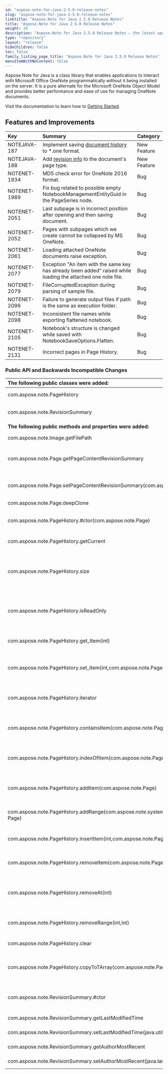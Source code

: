 ```yaml
---
id: "aspose-note-for-java-2-5-0-release-notes"
slug: "aspose-note-for-java-2-5-0-release-notes"
linktitle: "Aspose.Note for Java 2.5.0 Release Notes"
title: "Aspose.Note for Java 2.5.0 Release Notes"
weight: 30
description: "Aspose.Note for Java 2.5.0 Release Notes – the latest updates and fixes."
type: "repository"
layout: "release"
hideChildren: false
toc: false
family_listing_page_title: "Aspose.Note for Java 2.5.0 Release Notes"
menuItemWithNoContent: false
---
```


Aspose.Note for Java is a class library that enables applications to interact with Microsoft Office OneNote programmatically without it being installed on the server. It is a pure alternate for the Microsoft OneNote Object Model and provides better performance and ease of use for managing OneNote documents.

Visit the documentation to learn how to [Getting Started](https://docs.aspose.com/note/java/getting-started-html/).
## **Features and Improvements**

|**Key** |**Summary** |**Category** |
| :- | :- | :- |
|NOTEJAVA-187 |Implement saving [document history](https://docs.aspose.com/note/java/working-with-pages/#WorkingwithPages-WorkingwithPageHistory) to *.one format.  |New Feature |
|NOTEJAVA-188 |Add [revision info](https://docs.aspose.com/note/java/working-with-pages/#WorkingwithPages-GetAllRevisionsofaSpecificPage) to the document's page type. |New Feature |
|NOTENET-1934 |MD5 check error for OneNote 2016 format. |Bug |
|NOTENET-1989 |Fix bug related to possible empty NotebookManagementEntityGuid in the PageSeries node. |Bug |
|NOTENET-2051 |Last subpage is in incorrect position after opening and then saving document. |Bug |
|NOTENET-2052 |Pages with subpages which we create cannot be collapsed by MS OneNote. |Bug |
|NOTENET-2061 |Loading attached OneNote documents raise exception. |Bug |
|NOTENET-2077 |Exception "An item with the same key has already been added" raised while loading the attached one note file. |Bug |
|NOTENET-2079 |FileCorruptedException during parsing of sample file. |Bug |
|NOTENET-2096 |Failure to generate output files if path is the same as execution folder. |Bug |
|NOTENET-2098 |Inconsistent file names while exporting flattened notebook. |Bug |
|NOTENET-2105 |Notebook's structure is changed while saved with NotebookSaveOptions.Flatten. |Bug |
|NOTENET-2131 |Incorrect pages in Page History. |Bug |
### **Public API and Backwards Incompatible Changes**

|**The following public classes were added:** |**Description** |
| :- | :- |
|com.aspose.note.PageHistory  |Represents the page history.  |
|com.aspose.note.RevisionSummary  |Represents a summary for the node's revision.  |
|**The following public methods and properties were added:** |**Description** |
|com.aspose.note.Image.getFilePath  |Gets the path to the image file.  |
|com.aspose.note.Page.getPageContentRevisionSummary  |Gets the revision summary for the page and it's child nodes.  |
|com.aspose.note.Page.setPageContentRevisionSummary(com.aspose.note.RevisionSummary)  |Sets the revision summary for the page and it's child nodes.  |
|com.aspose.note.Page.deepClone  |Clones the page.  |
|com.aspose.note.PageHistory.#ctor(com.aspose.note.Page)  |Initializes a new instance of the PageHistory class.  |
|com.aspose.note.PageHistory.getCurrent  |Gets the current page version.  |
|com.aspose.note.PageHistory.size  |Gets the count of the historical page versions (except the current page version) in the page history.  |
|com.aspose.note.PageHistory.isReadOnly  |Gets a value indicating whether the page history is read only.  |
|com.aspose.note.PageHistory.get_Item(int)  |Gets the page version at the specified index of the PageHistory.  |
|com.aspose.note.PageHistory.set_Item(int,com.aspose.note.Page)  |Sets the page version at the specified index of the PageHistory.  |
|com.aspose.note.PageHistory.iterator  |Returns an enumerator that iterates through child nodes of the PageHistory.  |
|com.aspose.note.PageHistory.containsItem(com.aspose.note.Page)  |Determines whether the page history contains the page version.  |
|com.aspose.note.PageHistory.indexOfItem(com.aspose.note.Page)  |Determines the index of a specific page version in the page history.  |
|com.aspose.note.PageHistory.addItem(com.aspose.note.Page)  |Adds the page version to the end of the PageHistory.  |
|com.aspose.note.PageHistory.addRange(com.aspose.note.system.collections.Generic.IGenericEnumerable Page) |Adds the page versions to the end of the PageHistory.  |
|com.aspose.note.PageHistory.insertItem(int,com.aspose.note.Page)  |Inserts a page version into the page history.  |
|com.aspose.note.PageHistory.removeItem(com.aspose.note.Page)  |Removes the page version from the PageHistory.  |
|com.aspose.note.PageHistory.removeAt(int)  |Removes the page version at the specified index of the PageHistory.  |
|com.aspose.note.PageHistory.removeRange(int,int)  |Removes a range of the page versions from the PageHistory.  |
|com.aspose.note.PageHistory.clear  |Clears the page history.  |
|com.aspose.note.PageHistory.copyToTArray(com.aspose.note.Page[],int)  |Copies the page versions to an array, starting at a particular index.  |
|com.aspose.note.RevisionSummary.#ctor  |Initializes a new instance of the RevisionSummary class.  |
|com.aspose.note.RevisionSummary.getLastModifiedTime  |Gets the last modified time.  |
|com.aspose.note.RevisionSummary.setLastModifiedTime(java.util.Date)  |Sets the last modified time.  |
|com.aspose.note.RevisionSummary.getAuthorMostRecent  |Gets he most recent author.  |
|com.aspose.note.RevisionSummary.setAuthorMostRecent(java.lang.String)  |Sets the most recent author. |

